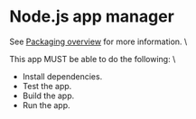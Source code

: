 # Node.js app manager

See [Packaging overview](https://packaging.python.org/en/latest/overview/) for more
information. \

This app MUST be able to do the following: \
 * Install dependencies.
 * Test the app.
 * Build the app.
 * Run the app.
